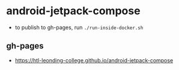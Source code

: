 # android-jetpack-compose

- to publish to gh-pages, run `./run-inside-docker.sh`


## gh-pages

- https://htl-leonding-college.github.io/android-jetpack-compose
